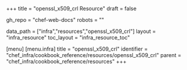+++
title = "openssl_x509_crl Resource"
draft = false

gh_repo = "chef-web-docs"
robots = ""

data_path = ["infra","resources","openssl_x509_crl"]
layout = "infra_resource"
toc_layout = "infra_resource_toc"


[menu]
  [menu.infra]
    title = "openssl_x509_crl"
    identifier = "chef_infra/cookbook_reference/resources/openssl_x509_crl"
    parent = "chef_infra/cookbook_reference/resources"
+++

<!-- The contents of this page are automatically generated from the openssl_x509_crl.yaml file in the data directory. -->
<!-- To suggest a change, edit the https://github.com/chef/chef/blob/master/lib/chef/resource/openssl_x509_crl.rb file
      and submit a pull request to the https://github.com/chef/chef repository. -->
